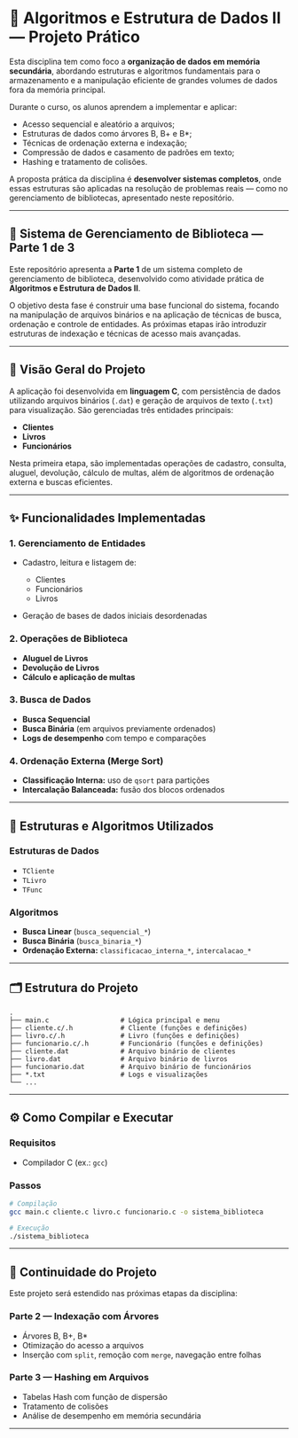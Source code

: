 # 🧠 Algoritmos e Estrutura de Dados II — Projeto Prático

Esta disciplina tem como foco a **organização de dados em memória secundária**, abordando estruturas e algoritmos fundamentais para o armazenamento e a manipulação eficiente de grandes volumes de dados fora da memória principal.

Durante o curso, os alunos aprendem a implementar e aplicar:

* Acesso sequencial e aleatório a arquivos;
* Estruturas de dados como árvores B, B+ e B\*;
* Técnicas de ordenação externa e indexação;
* Compressão de dados e casamento de padrões em texto;
* Hashing e tratamento de colisões.

A proposta prática da disciplina é **desenvolver sistemas completos**, onde essas estruturas são aplicadas na resolução de problemas reais — como no gerenciamento de bibliotecas, apresentado neste repositório.

---

## 📘 Sistema de Gerenciamento de Biblioteca — Parte 1 de 3

Este repositório apresenta a **Parte 1** de um sistema completo de gerenciamento de biblioteca, desenvolvido como atividade prática de **Algoritmos e Estrutura de Dados II**.

O objetivo desta fase é construir uma base funcional do sistema, focando na manipulação de arquivos binários e na aplicação de técnicas de busca, ordenação e controle de entidades. As próximas etapas irão introduzir estruturas de indexação e técnicas de acesso mais avançadas.

---

## 📖 Visão Geral do Projeto

A aplicação foi desenvolvida em **linguagem C**, com persistência de dados utilizando arquivos binários (`.dat`) e geração de arquivos de texto (`.txt`) para visualização. São gerenciadas três entidades principais:

* **Clientes**
* **Livros**
* **Funcionários**

Nesta primeira etapa, são implementadas operações de cadastro, consulta, aluguel, devolução, cálculo de multas, além de algoritmos de ordenação externa e buscas eficientes.

---

## ✨ Funcionalidades Implementadas

### 1. Gerenciamento de Entidades

* Cadastro, leitura e listagem de:

  * Clientes
  * Funcionários
  * Livros
* Geração de bases de dados iniciais desordenadas

### 2. Operações de Biblioteca

* **Aluguel de Livros**
* **Devolução de Livros**
* **Cálculo e aplicação de multas**

### 3. Busca de Dados

* **Busca Sequencial**
* **Busca Binária** (em arquivos previamente ordenados)
* **Logs de desempenho** com tempo e comparações

### 4. Ordenação Externa (Merge Sort)

* **Classificação Interna:** uso de `qsort` para partições
* **Intercalação Balanceada:** fusão dos blocos ordenados

---

## 🧠 Estruturas e Algoritmos Utilizados

### Estruturas de Dados

* `TCliente`
* `TLivro`
* `TFunc`

### Algoritmos

* **Busca Linear** (`busca_sequencial_*`)
* **Busca Binária** (`busca_binaria_*`)
* **Ordenação Externa:** `classificacao_interna_*`, `intercalacao_*`

---

## 🗂 Estrutura do Projeto

```
.
├── main.c                  # Lógica principal e menu
├── cliente.c/.h            # Cliente (funções e definições)
├── livro.c/.h              # Livro (funções e definições)
├── funcionario.c/.h        # Funcionário (funções e definições)
├── cliente.dat             # Arquivo binário de clientes
├── livro.dat               # Arquivo binário de livros
├── funcionario.dat         # Arquivo binário de funcionários
├── *.txt                   # Logs e visualizações
└── ...
```

---

## ⚙️ Como Compilar e Executar

### Requisitos

* Compilador C (ex.: `gcc`)

### Passos

```bash
# Compilação
gcc main.c cliente.c livro.c funcionario.c -o sistema_biblioteca

# Execução
./sistema_biblioteca
```

---

## 🔮 Continuidade do Projeto

Este projeto será estendido nas próximas etapas da disciplina:

### Parte 2 — Indexação com Árvores

* Árvores B, B+, B\*
* Otimização do acesso a arquivos
* Inserção com `split`, remoção com `merge`, navegação entre folhas

### Parte 3 — Hashing em Arquivos

* Tabelas Hash com função de dispersão
* Tratamento de colisões
* Análise de desempenho em memória secundária

---


